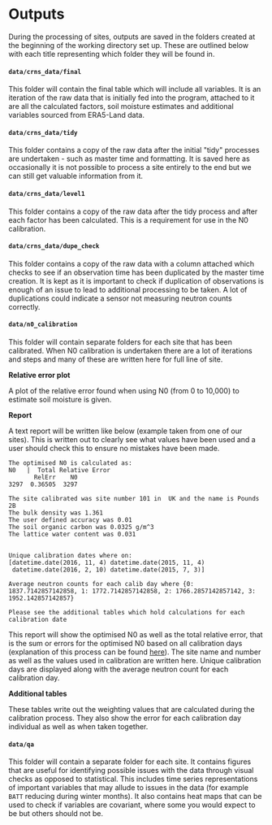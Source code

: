 # **Outputs**

During the processing of sites, outputs are saved in the folders created at the beginning of the working directory set up. These are outlined below with each title representing which folder they will be found in.



#### **`data/crns_data/final`**

This folder will contain the final table which will include all variables. It is an iteration of the raw data that is initially fed into the program, attached to it are all the calculated factors, soil moisture estimates and additional variables sourced from ERA5-Land data. 



#### **`data/crns_data/tidy`**

This folder contains a copy of the raw data after the initial "tidy" processes are undertaken - such as master time and formatting. It is saved here as occasionally it is not possible to process a site entirely to the end but we can still get valuable information from it. 



#### **`data/crns_data/level1`**

This folder contains a copy of the raw data after the tidy process and after each factor has been calculated. This is a requirement for use in the N0 calibration. 



#### **`data/crns_data/dupe_check`**

This folder contains a copy of the raw data with a column attached which checks to see if an observation time has been duplicated by the master time creation. It is kept as it is important to check if duplication of observations is enough of an issue to lead to additional processing to be taken. A lot of duplications could indicate a sensor not measuring neutron counts correctly. 



#### **`data/n0_calibration`**

This folder will contain separate folders for each site that has been calibrated. When N0 calibration is undertaken there are a lot of iterations and steps and many of these are written here for full line of site. 

**Relative error plot**

A plot of the relative error found when using N0 (from 0 to 10,000) to estimate soil moisture is given. 

**Report**

A text report will be written like below (example taken from one of our sites). This is written out to clearly see what values have been used and a user should check this to ensure no mistakes have been made.

```
The optimised N0 is calculated as: 
N0   |  Total Relative Error  
       RelErr    N0
3297  0.36505  3297

The site calibrated was site number 101 in  UK and the name is Pounds 2B
The bulk density was 1.361
The user defined accuracy was 0.01
The soil organic carbon was 0.0325 g/m^3
The lattice water content was 0.031

 
Unique calibration dates where on: 
[datetime.date(2016, 11, 4) datetime.date(2015, 11, 4)
 datetime.date(2016, 2, 10) datetime.date(2015, 7, 3)]

Average neutron counts for each calib day where {0: 1837.7142857142858, 1: 1772.7142857142858, 2: 1766.2857142857142, 3: 1952.142857142857}
 
Please see the additional tables which hold calculations for each calibration date
```

This report will show the optimised N0 as well as the total relative error, that is the sum or errors for the optimised N0 based on all calibration days (explanation of this process can be found [here](https://github.com/danpower101/crspy/wiki/High-level-process-description)). The site name and number as well as the values used in calibration are written here. Unique calibration days are displayed along with the average neutron count for each calibration day. 

**Additional tables**

These tables write out the weighting values that are calculated during the calibration process. They also show the error for each calibration day individual as well as when taken together.



#### **`data/qa`**

This folder will contain a separate folder for each site. It contains figures that are useful for identifying possible issues with the data through visual checks as opposed to statistical. This includes time series representations of important variables that may allude to issues in the data (for example `BATT` reducing during winter months). It also contains heat maps that can be used to check if variables are covariant, where some you would expect to be but others should not be.